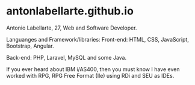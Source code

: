 # antonlabellarte.github.io
Antonio Labellarte, 27, Web and Software Developer.

Languanges and Framework/libraries:
Front-end: HTML, CSS, JavaScript, Bootstrap, Angular.

Back-end: PHP, Laravel, MySQL and some Java.

If you ever heard about IBM i/AS400, then you must know I have even worked
with RPG, RPG Free Format (Ile) using RDi and SEU as IDEs.
